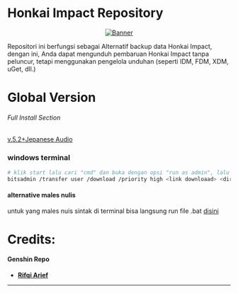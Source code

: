 # Honkai Impact Repository
<p align="center">
<a href="https://github.com/zamprjkt/Honkai-Impact-3rd-Repository/raw/main/852886.png"><img src="https://github.com/zamprjkt/Honkai-Impact-3rd-Repository/raw/main/852886.png" title="Banner"/></a>
</p>

Repositori ini berfungsi sebagai Alternatif backup data Honkai Impact, dengan ini, Anda dapat mengunduh pembaruan Honkai Impact tanpa peluncur, tetapi menggunakan pengelola unduhan (seperti IDM, FDM, XDM, uGet, dll.)


# Global Version

###### Full Install Section
[v.5.2+Jepanese Audio](https://cdn.winten.workers.dev/2:/Data/HI3_GLB_5.2_JAPANESEAUDIO.iso)

### windows terminal ###

```bash
# klik start lalu cari "cmd" dan buka dengan opsi "run as admin", lalu ketikan perintah berikut
bitsadmin /transfer user /download /priority high <link downloaad> <direktori\nama.file>
```
#### alternative males nulis
untuk yang males nuis sintak di terminal bisa langsung run file .bat [disini](https://github.com/zamprjkt/Honkai-Impact-3rd-Repository/releases/tag/Global.rev)


Credits:
=======
#### Genshin Repo
 * [**Rifqi Arief**](https://https://github.com/rapdodge)

---------------------------------------------------------------------------------------
